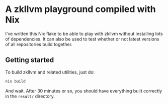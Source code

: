 # A zkllvm playground compiled with Nix

I've written this Nix flake to be able to play with zkllvm without installing lots of dependencies.
It can also be used to test whether or not latest versions of all repositories build together.


## Getting started

To build zkllvm and related utilities, just do:

```sh
nix build
```

And wait. After 30 minutes or so, you should have everything built correctly in the `result/` directory.
